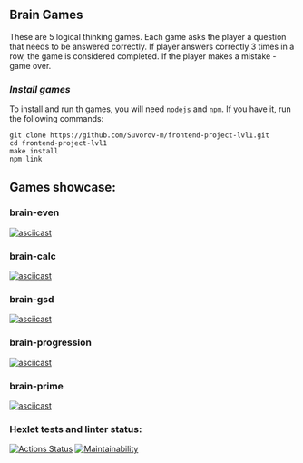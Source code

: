 ## Brain Games
These are 5 logical thinking games. Each game asks the player a question that needs to be answered correctly. If player answers correctly 3 times in a row, the game is considered completed. If the player makes a mistake - game over.

### ***Install games***
To install and run th games, you will need `nodejs` and `npm`. If you have it, run the following commands:
```
git clone https://github.com/Suvorov-m/frontend-project-lvl1.git
cd frontend-project-lvl1
make install
npm link
```

## Games showcase:
### brain-even
[![asciicast](https://asciinema.org/a/mmdz7GYNMYfnblyh9tJ4RSH4S.svg)](https://asciinema.org/a/mmdz7GYNMYfnblyh9tJ4RSH4S)

### brain-calc
[![asciicast](https://asciinema.org/a/yUXnLhMxaCgPaiDkhkWmz9Fli.svg)](https://asciinema.org/a/yUXnLhMxaCgPaiDkhkWmz9Fli)

### brain-gsd
[![asciicast](https://asciinema.org/a/38KZwDuZTf3JAS2fl2ZXyQQwM.svg)](https://asciinema.org/a/38KZwDuZTf3JAS2fl2ZXyQQwM)

### brain-progression
[![asciicast](https://asciinema.org/a/504343.svg)](https://asciinema.org/a/504343)

### brain-prime
[![asciicast](https://asciinema.org/a/504344.svg)](https://asciinema.org/a/504344)

### Hexlet tests and linter status:
[![Actions Status](https://github.com/Suvorov-m/frontend-project-lvl1/workflows/hexlet-check/badge.svg)](https://github.com/Suvorov-m/frontend-project-lvl1/actions)
[![Maintainability](https://api.codeclimate.com/v1/badges/a99a88d28ad37a79dbf6/maintainability)](https://codeclimate.com/github/codeclimate/codeclimate/maintainability)
